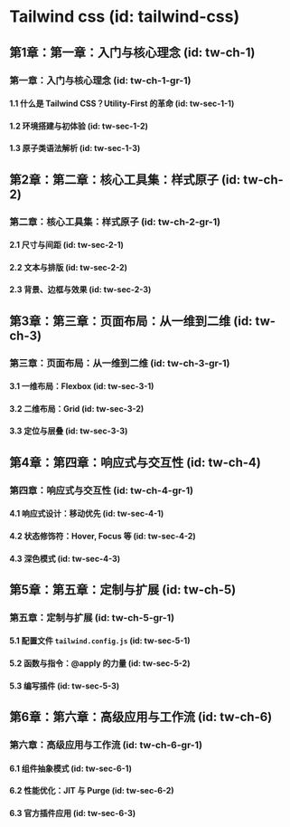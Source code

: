 # Tailwind css (id: tailwind-css)

## 第1章：第一章：入门与核心理念 (id: tw-ch-1)
### 第一章：入门与核心理念 (id: tw-ch-1-gr-1)
#### 1.1 什么是 Tailwind CSS？Utility-First 的革命 (id: tw-sec-1-1)
#### 1.2 环境搭建与初体验 (id: tw-sec-1-2)
#### 1.3 原子类语法解析 (id: tw-sec-1-3)

## 第2章：第二章：核心工具集：样式原子 (id: tw-ch-2)
### 第二章：核心工具集：样式原子 (id: tw-ch-2-gr-1)
#### 2.1 尺寸与间距 (id: tw-sec-2-1)
#### 2.2 文本与排版 (id: tw-sec-2-2)
#### 2.3 背景、边框与效果 (id: tw-sec-2-3)

## 第3章：第三章：页面布局：从一维到二维 (id: tw-ch-3)
### 第三章：页面布局：从一维到二维 (id: tw-ch-3-gr-1)
#### 3.1 一维布局：Flexbox (id: tw-sec-3-1)
#### 3.2 二维布局：Grid (id: tw-sec-3-2)
#### 3.3 定位与层叠 (id: tw-sec-3-3)

## 第4章：第四章：响应式与交互性 (id: tw-ch-4)
### 第四章：响应式与交互性 (id: tw-ch-4-gr-1)
#### 4.1 响应式设计：移动优先 (id: tw-sec-4-1)
#### 4.2 状态修饰符：Hover, Focus 等 (id: tw-sec-4-2)
#### 4.3 深色模式 (id: tw-sec-4-3)

## 第5章：第五章：定制与扩展 (id: tw-ch-5)
### 第五章：定制与扩展 (id: tw-ch-5-gr-1)
#### 5.1 配置文件 `tailwind.config.js` (id: tw-sec-5-1)
#### 5.2 函数与指令：@apply 的力量 (id: tw-sec-5-2)
#### 5.3 编写插件 (id: tw-sec-5-3)

## 第6章：第六章：高级应用与工作流 (id: tw-ch-6)
### 第六章：高级应用与工作流 (id: tw-ch-6-gr-1)
#### 6.1 组件抽象模式 (id: tw-sec-6-1)
#### 6.2 性能优化：JIT 与 Purge (id: tw-sec-6-2)
#### 6.3 官方插件应用 (id: tw-sec-6-3)
